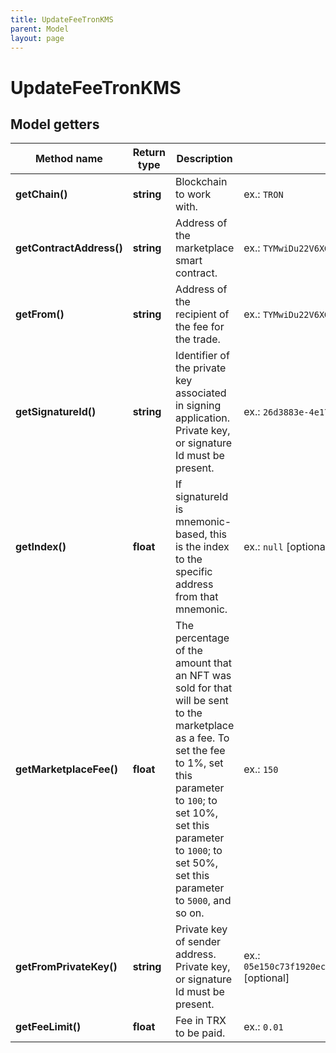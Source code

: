 ```yaml
---
title: UpdateFeeTronKMS
parent: Model
layout: page
---
```


# UpdateFeeTronKMS

## Model getters

Method name | Return type | Description | Notes
------------ | ------------- | ------------- | -------------
**getChain()** | **string** | Blockchain to work with. | ex.: `TRON`
**getContractAddress()** | **string** | Address of the marketplace smart contract. | ex.: `TYMwiDu22V6XG3yk6W9cTVBz48okKLRczh`
**getFrom()** | **string** | Address of the recipient of the fee for the trade. | ex.: `TYMwiDu22V6XG3yk6W9cTVBz48okKLRczh`
**getSignatureId()** | **string** | Identifier of the private key associated in signing application. Private key, or signature Id must be present. | ex.: `26d3883e-4e17-48b3-a0ee-09a3e484ac83`
**getIndex()** | **float** | If signatureId is mnemonic-based, this is the index to the specific address from that mnemonic. | ex.: `null` [optional]
**getMarketplaceFee()** | **float** | The percentage of the amount that an NFT was sold for that will be sent to the marketplace as a fee. To set the fee to 1%, set this parameter to <code>100</code>; to set 10%, set this parameter to <code>1000</code>; to set 50%, set this parameter to <code>5000</code>, and so on. | ex.: `150`
**getFromPrivateKey()** | **string** | Private key of sender address. Private key, or signature Id must be present. | ex.: `05e150c73f1920ec14caa1e0b6aa09940899678051a78542840c2668ce5080c2` [optional]
**getFeeLimit()** | **float** | Fee in TRX to be paid. | ex.: `0.01`

